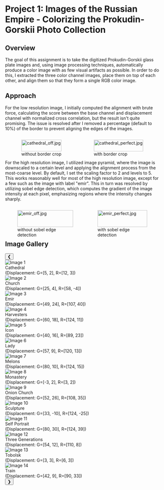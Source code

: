 # Project 1: Images of the Russian Empire - Colorizing the Prokudin-Gorskii Photo Collection

## Overview
The goal of this assignment is to take the digitized Prokudin-Gorskii glass plate images and, using image processing techniques, automatically produce a color image with as few visual artifacts as possible. In order to do this, I extracted the three color channel images, place them on top of each other, and align them so that they form a single RGB color image.

## Approach
For the low resolution image, I initially computed the alignment with brute force, calculating the score between the base channel and displacement channel with normalized cross correlation, but the result isn't quite promising. The issue is resolved after I removed a percentage (default to 10%) of the border to prevent aligning the edges of the images.
<div class="image-container" style="display: flex; justify-content: space-around;">
  <figure>
    <img src="../images/examples/cathedral_off.jpg" alt="cathedral_off.jpg" style="width: 100%;">
    <figcaption>without border crop</figcaption>
  </figure>
  <figure>
    <img src="../images/examples/cathedral_perfect.jpg" alt="cathedral_perfect.jpg" style="width: 100%;">
    <figcaption>with border crop</figcaption>
  </figure>
</div>

For the high resolution image, I utilized image pyramid, where the image is downscaled to a certain level and applying the alignment process from the most-coarse level. By default, I set the scaling factor to 2 and levels to 5. This works reasonably well for most of the high resolution image, except for a few such as the image with label "emir". This in turn was resolved by utilizing sobel edge detection, which computes the gradient of the image intensity at each pixel, emphasizing regions where the intensity changes sharply.
<div class="image-container" style="display: flex; justify-content: space-around;">
  <figure>
    <img src="../images/examples/emir_off.jpg" alt="emir_off.jpg" style="width: 100%;">
    <figcaption>without sobel edge detection</figcaption>
  </figure>
  <figure>
    <img src="../images/examples/emir_perfect.jpg" alt="emir_perfect.jpg" style="width: 100%;">
    <figcaption>with sobel edge detection</figcaption>
  </figure>
</div>

## Image Gallery
<body>
<link rel="stylesheet" href="style.css">
<div class="slider-container">
    <button class="prev" onclick="moveSlides(-1)">&#10094;</button>
    <div class="slider-wrapper">
        <div class="slider">
            <div class="slide"><img src="../images/cathedral_color.jpg" alt="Image 1">
                <div class="caption">Cathedral</div>
                <div class="caption">(Displacement: G=[5, 2], R=[12, 3])</div>
            </div>
            <div class="slide"><img src="../images/church_color.jpg" alt="Image 2">
                <div class="caption">Church</div>
                <div class="caption">(Displacement: G=[25, 4], R=[58, -4])</div>
            </div>
            <div class="slide"><img src="../images/emir_color.jpg" alt="Image 3">
                <div class="caption">Emir</div>
                <div class="caption">(Displacement: G=[49, 24], R=[107, 40])</div>
            </div>
            <div class="slide"><img src="../images/harvesters_color.jpg" alt="Image 4">
                <div class="caption">Harvesters</div>
                <div class="caption">(Displacement: G=[60, 18], R=[124, 11])</div>
            </div>
            <div class="slide"><img src="../images/icon_color.jpg" alt="Image 5">
                <div class="caption">Icon</div>
                <div class="caption">(Displacement: G=[40, 16], R=[89, 23])</div>
            </div>
            <div class="slide"><img src="../images/lady_color.jpg" alt="Image 6">
                <div class="caption">Lady</div>
                <div class="caption">(Displacement: G=[57, 9], R=[120, 13])</div>
            </div>
            <div class="slide"><img src="../images/melons_color.jpg" alt="Image 7">
                <div class="caption">Melons</div>
                <div class="caption">(Displacement: G=[80, 10], R=[124, 15])</div>
            </div>
            <div class="slide"><img src="../images/monastery_color.jpg" alt="Image 8">
                <div class="caption">Monastery</div>
                <div class="caption">(Displacement: G=[-3, 2], R=[3, 2])</div>
            </div>
            <div class="slide"><img src="../images/onion_church_color.jpg" alt="Image 9">
                <div class="caption">Onion Church</div>
                <div class="caption">(Displacement: G=[52, 26], R=[108, 35])</div>
            </div>
            <div class="slide"><img src="../images/sculpture_color.jpg" alt="Image 10">
                <div class="caption">Sculpture</div>
                <div class="caption">(Displacement: G=[33, -10], R=[124, -25])</div>
            </div>
            <div class="slide"><img src="../images/self_portrait_color.jpg" alt="Image 11">
                <div class="caption">Self Portrait</div>
                <div class="caption">(Displacement: G=[80, 30], R=[124, 39])</div>
            </div>
            <div class="slide"><img src="../images/three_generations_color.jpg" alt="Image 12">
                <div class="caption">Three Generations</div>
                <div class="caption">(Displacement: G=[54, 12], R=[110, 8])</div>
            </div>
            <div class="slide"><img src="../images/tobolsk_color.jpg" alt="Image 13">
                <div class="caption">Tobolsk</div>
                <div class="caption">(Displacement: G=[3, 3], R=[6, 3])</div>
            </div>
            <div class="slide"><img src="../images/train_color.jpg" alt="Image 14">
                <div class="caption">Train</div>
                <div class="caption">(Displacement: G=[42, 9], R=[90, 33])</div>
            </div>
        </div>
    </div>
    <button class="next" onclick="moveSlides(1)">&#10095;</button>
</div>
<script src="script.js"></script>
</body>
